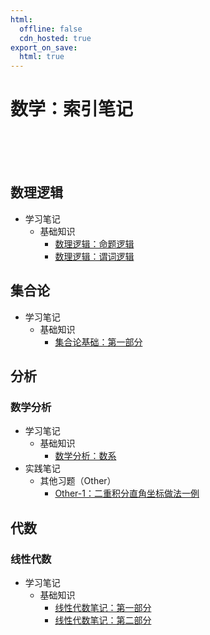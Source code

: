```yaml
---
html:
  offline: false
  cdn_hosted: true
export_on_save:
  html: true
---
```


# 数学：索引笔记

<br>

<br>

<br>

## 数理逻辑

- 学习笔记
  - 基础知识
    - [数理逻辑：命题逻辑](./Logic/2024-10-17-数理逻辑：命题逻辑.md)
    - [数理逻辑：谓词逻辑](./Logic/2024-10-24-数理逻辑：谓词逻辑.md)

## 集合论

- 学习笔记
  - 基础知识
    - [集合论基础：第一部分](./SetTheory/2024-11-14-集合论基础：第一部分.md)

## 分析

### 数学分析

- 学习笔记
  - 基础知识
    - [数学分析：数系](./Analysis/MathAnalysis/2024-02-08-数学分析：数系.md)
- 实践笔记
  - 其他习题（Other）
    - [Other-1：二重积分直角坐标做法一例](./Analysis/MathAnalysis/2024-02-09-Other-1：二重积分直角坐标做法一例.md)
  
## 代数

### 线性代数

- 学习笔记
  - 基础知识
    - [线性代数笔记：第一部分](./Algebra/LinearAlgebra/2024-02-09-线性代数笔记：第一部分.md)
    - [线性代数笔记：第二部分](./Algebra/LinearAlgebra/2024-06-23-线性代数笔记：第二部分.md)

